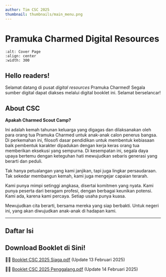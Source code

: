 ```yaml
---
author: Tim CSC 2025
thumbnail: thumbnails/main_menu.png
---
```


# Pramuka Charmed Digital Resources

```{image} _static/images/camp.png
:alt: Cover Page
:align: center
:width: 300
```

## Hello readers!

Selamat datang di pusat *digital resources* Pramuka Charmed!
Segala sumber digital dapat diakses melalui digital booklet ini. Selamat berselancar!

## About CSC

**Apakah Charmed Scout Camp?**

Ini adalah kemah tahunan keluarga yang digagas dan dilaksanakan oleh para orang tua Pramuka Charmed untuk anak-anak calon penerus bangsa.
Di perkemahan ini, filosofi dasar pendidikan untuk membentuk kebiasaan baik pembentuk karakter dipadukan dengan kerja keras orang tua memberikan eksekusi yang sempurna.
Di kesempatan ini, segala daya upaya bertemu dengan keteguhan hati mewujudkan sebaris generasi yang berarti dan peduli.

Tak hanya petualangan yang kami janjikan, tapi juga lingkar persaudaraan.
Tak sekedar membangun kemah, kami juga mengejar capaian terarah.

Kami punya mimpi setinggi angkasa, disertai komitmen yang nyata.
Kami punya peserta dari beragam profesi, dengan berbagai keunikan potensi.
Kami ada, karena kami percaya.
Setiap usaha punya kuasa.

Mewujudkan cita berarti, bersama mereka yang siap berbakti.
Untuk negeri ini, yang akan diwujudkan anak-anak di hadapan kami.

---

## Daftar Isi


## Download Booklet di Sini!

🫱🏻 [Booklet CSC 2025 Siaga.pdf](_static/booklet_csc_2025_siaga.pdf)
(Update 13 Februari 2025)

🫱🏻 [Booklet CSC 2025 Penggalang.pdf](_static/booklet_csc_2025_penggalang.pdf)
(Update 14 Februari 2025)
